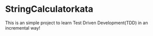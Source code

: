 # StringCalculatorkata
This is an simple project to learn Test Driven Development(TDD) in an incremental way!

